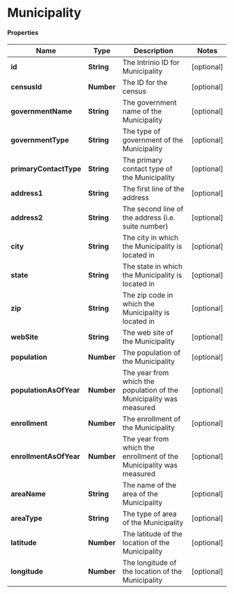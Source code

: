 # Municipality

#### Properties
Name | Type | Description | Notes
------------ | ------------- | ------------- | -------------
**id** | **String** | The Intrinio ID for Municipality | [optional] 
**censusId** | **Number** | The ID for the census | [optional] 
**governmentName** | **String** | The government name of the Municipality | [optional] 
**governmentType** | **String** | The type of government of the Municipality | [optional] 
**primaryContactType** | **String** | The primary contact type of the Municipality | [optional] 
**address1** | **String** | The first line of the address | [optional] 
**address2** | **String** | The second line of the address (i.e. suite number) | [optional] 
**city** | **String** | The city in which the Municipality is located in | [optional] 
**state** | **String** | The state in which the Municipality is located in | [optional] 
**zip** | **String** | The zip code in which the Municipality is located in | [optional] 
**webSite** | **String** | The web site of the Municipality | [optional] 
**population** | **Number** | The population of the Municipality | [optional] 
**populationAsOfYear** | **Number** | The year from which the population of the Municipality was measured | [optional] 
**enrollment** | **Number** | The enrollment of the Municipality | [optional] 
**enrollmentAsOfYear** | **Number** | The year from which the enrollment of the Municipality was measured | [optional] 
**areaName** | **String** | The name of the area of the Municipality | [optional] 
**areaType** | **String** | The type of area of the Municipality | [optional] 
**latitude** | **Number** | The latitude of the location of the Municipality | [optional] 
**longitude** | **Number** | The longitude of the location of the Municipality | [optional] 



